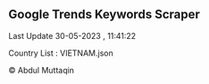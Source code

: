 

## Google Trends Keywords Scraper 
 
Last Update 30-05-2023 , 11:41:22

Country List :
VIETNAM.json



© Abdul Muttaqin 
